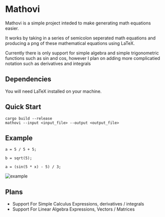 # Mathovi

Mathovi is a simple project inteded to make generating math equations easier.

It works by taking in a series of semicolon seperated math equations and producing a png of these mathematical equations using LaTeX.

Currently there is only support for simple algebra and simple trigonometric functions such as sin and cos, however I plan on adding more complicatied notation such as derivatives and integrals

## Dependencies

You will need LaTeX installed on your machine.

## Quick Start

```console
cargo build --release
mathovi --input <input_file> --output <output_file>
```

## Example

```
a = 5 / 5 + 5;

b = sqrt(5);

a = (sin(5 * x) - 5) / 3;
```

![example](basic.png)

## Plans

- Support For Simple Calculus Expressions, derivatives / integrals
- Support For Linear Algebra Expressions, Vectors / Matrices

